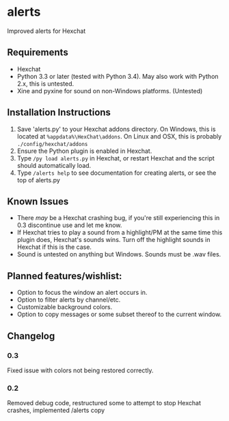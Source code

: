 # alerts
Improved alerts for Hexchat

## Requirements
* Hexchat
* Python 3.3 or later (tested with Python 3.4).  May also work with Python 2.x, this is untested.
* Xine and pyxine for sound on non-Windows platforms.  (Untested)

## Installation Instructions
1. Save 'alerts.py' to your Hexchat addons directory.  On Windows, this is located at `%appdata%\HexChat\addons`.  On Linux and OSX, this is probably `./config/hexchat/addons`
2. Ensure the Python plugin is enabled in Hexchat.
3. Type `/py load alerts.py` in Hexchat, or restart Hexchat and the script should automatically load.
4. Type `/alerts help` to see documentation for creating alerts, or see the top of alerts.py

## Known Issues
* There *may* be a Hexchat crashing bug, if you're still experiencing this in 0.3 discontinue use and let me know.
* If Hexchat tries to play a sound from a highlight/PM at the same time this plugin does, Hexchat's sounds wins. Turn off the highlight sounds in Hexchat if this is the case.
* Sound is untested on anything but Windows. Sounds must be .wav files.

## Planned features/wishlist:
* Option to focus the window an alert occurs in.
* Option to filter alerts by channel/etc.
* Customizable background colors.
* Option to copy messages or some subset thereof to the current window.

## Changelog
### 0.3
Fixed issue with colors not being restored correctly.
### 0.2
Removed debug code, restructured some to attempt to stop Hexchat crashes, implemented /alerts copy

